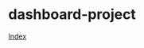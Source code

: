 # dashboard-project

<a target="_blank" href="http://htmlpreview.github.io/?https://raw.githubusercontent.com/ebfactorysas/dashboard-project/master/index.html">Index</a>
